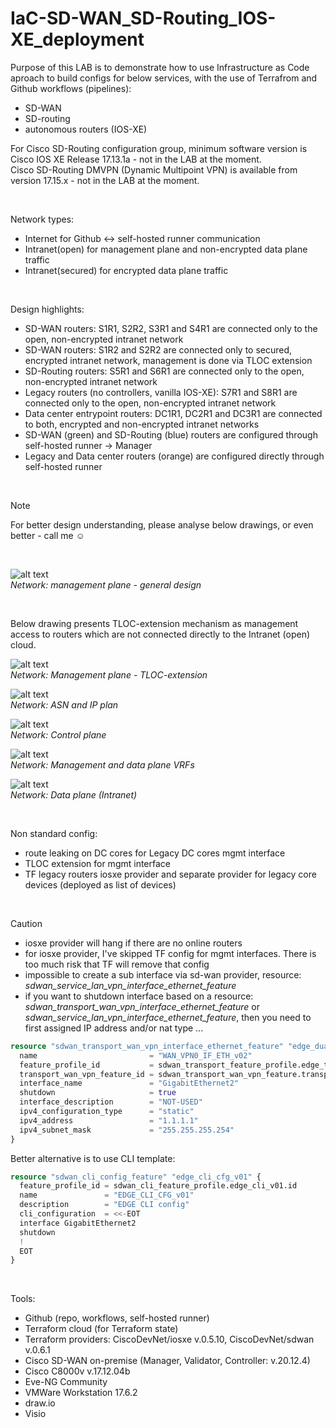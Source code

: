 # IaC-SD-WAN_SD-Routing_IOS-XE_deployment
Purpose of this LAB is to demonstrate how to use Infrastructure as Code aproach to build configs for below services, with the use of Terrafrom and Github workflows (pipelines):
- SD-WAN
- SD-routing
- autonomous routers (IOS-XE)  

For Cisco SD-Routing configuration group, minimum software version is Cisco IOS XE Release 17.13.1a - not in the LAB at the moment.  
Cisco SD-Routing DMVPN (Dynamic Multipoint VPN) is available from version 17.15.x - not in the LAB at the moment.  

<br/>

Network types:
- Internet for Github <-> self-hosted runner communication
- Intranet(open) for management plane and non-encrypted data plane traffic
- Intranet(secured) for encrypted data plane traffic  

<br/>

Design highlights:
- SD-WAN routers: S1R1, S2R2, S3R1 and S4R1 are connected only to the open, non-encrypted intranet network
- SD-WAN routers: S1R2 and S2R2 are connected only to secured, encrypted intranet network, management is done via TLOC extension
- SD-Routing routers: S5R1 and S6R1 are connected only to the open, non-encrypted intranet network
- Legacy routers (no controllers, vanilla IOS-XE): S7R1 and S8R1 are connected only to the open, non-encrypted intranet network
- Data center entrypoint routers: DC1R1, DC2R1 and DC3R1 are connected to both, encrypted and non-encrypted intranet networks
- SD-WAN (green) and SD-Routing (blue) routers are configured through self-hosted runner -> Manager
- Legacy and Data center routers (orange) are configured directly through self-hosted runner

<br/>

> [!NOTE]
> For better design understanding, please analyse below drawings, or even better - call me :relaxed:

<br/>

![alt text](drawings/lab_v14.png)  
*Network: management plane - general design*

<br/>

Below drawing presents TLOC-extension mechanism as management access to routers which are not connected directly to the Intranet (open) cloud.

![alt text](drawings/lab_tloc_extension_v10.png)  
*Network: Management plane - TLOC-extension*

![alt text](drawings/lab_design_ip_v11.png)  
*Network: ASN and IP plan*

![alt text](drawings/lab_control_plane_v10.png)  
*Network: Control plane*

![alt text](drawings/lab_design_vrf_v05.png)  
*Network: Management and data plane VRFs*

![alt text](drawings/lab_data_plane_v11.png)  
*Network: Data plane (Intranet)*

<br/>

Non standard config:
- route leaking on DC cores for Legacy DC cores mgmt interface
- TLOC extension for mgmt interface
- TF legacy routers iosxe provider and separate provider for legacy core devices (deployed as list of devices)

<br/>

> [!CAUTION]
> - iosxe provider will hang if there are no online routers
> - for iosxe provider, I've skipped TF config for mgmt interfaces. There is too much risk that TF will remove that config
> - impossible to create a sub interface via sd-wan provider, resource: *sdwan_service_lan_vpn_interface_ethernet_feature*
> - if you want to shutdown interface based on a resource: *sdwan_transport_wan_vpn_interface_ethernet_feature* or *sdwan_service_lan_vpn_interface_ethernet_feature*, then you need to first assigned IP address and/or nat type ...  
```terraform
resource "sdwan_transport_wan_vpn_interface_ethernet_feature" "edge_dual1_vpn0_if_eth2_v01" {
  name                         = "WAN_VPN0_IF_ETH_v02"
  feature_profile_id           = sdwan_transport_feature_profile.edge_transport_v01.id
  transport_wan_vpn_feature_id = sdwan_transport_wan_vpn_feature.transport_wan_vpn_v01.id
  interface_name               = "GigabitEthernet2"
  shutdown                     = true
  interface_description        = "NOT-USED"
  ipv4_configuration_type      = "static"
  ipv4_address                 = "1.1.1.1"
  ipv4_subnet_mask             = "255.255.255.254"
}
```
Better alternative is to use CLI template:
```terraform
resource "sdwan_cli_config_feature" "edge_cli_cfg_v01" {
  feature_profile_id = sdwan_cli_feature_profile.edge_cli_v01.id
  name               = "EDGE_CLI_CFG_v01"
  description        = "EDGE CLI config"
  cli_configuration  = <<-EOT
  interface GigabitEthernet2
  shutdown
  !
  EOT
}
```


<!--- 
![screenshot](drawings/lab_v01.png)
-->
<br/>

Tools:
- Github (repo, workflows, self-hosted runner)
- Terraform cloud (for Terraform state)
- Terraform providers: CiscoDevNet/iosxe v.0.5.10, CiscoDevNet/sdwan v.0.6.1
- Cisco SD-WAN on-premise (Manager, Validator, Controller: v.20.12.4)
- Cisco C8000v v.17.12.04b
- Eve-NG Community
- VMWare Workstation 17.6.2
- draw.io
- Visio
